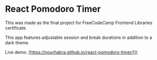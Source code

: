 # React Pomodoro Timer

This was made as the final project for FreeCodeCamp Frontend Libraries certificate.

This app features adjustable session and break durations in addition to a dark theme.

Live demo: [https://nourhabra.github.io/react-pomodoro-timer/]()

